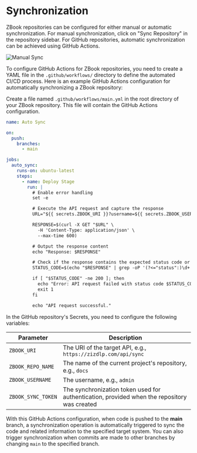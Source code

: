 # Synchronization

ZBook repositories can be configured for either manual or automatic synchronization. For manual synchronization, click on "Sync Repository" in the repository sidebar. For GitHub repositories, automatic synchronization can be achieved using GitHub Actions.

![Manual Sync](./assets/手动同步.png)

To configure GitHub Actions for ZBook repositories, you need to create a YAML file in the `.github/workflows/` directory to define the automated CI/CD process. Here is an example GitHub Actions configuration for automatically synchronizing a ZBook repository:

Create a file named `.github/workflows/main.yml` in the root directory of your ZBook repository. This file will contain the GitHub Actions configuration.

```yaml
name: Auto Sync

on:
  push:
    branches:
      - main

jobs:
  auto_sync:
    runs-on: ubuntu-latest
    steps:
      - name: Deploy Stage
        run: |
          # Enable error handling
          set -e

          # Execute the API request and capture the response
          URL="${{ secrets.ZBOOK_URI }}?username=${{ secrets.ZBOOK_USERNAME }}&sync_token=${{ secrets.ZBOOK_SYNC_TOKEN }}&repo_name=${{ secrets.ZBOOK_REPO_NAME }}"

          RESPONSE=$(curl -X GET "$URL" \
            -H 'Content-Type: application/json' \
            --max-time 600)

          # Output the response content
          echo "Response: $RESPONSE"

          # Check if the response contains the expected status code or key fields
          STATUS_CODE=$(echo "$RESPONSE" | grep -oP '(?<="status":)\d+' || echo "200")

          if [ "$STATUS_CODE" -ne 200 ]; then
            echo "Error: API request failed with status code $STATUS_CODE"
            exit 1
          fi

          echo "API request successful."
```

In the GitHub repository's Secrets, you need to configure the following variables:

| Parameter           | Description                                              |
| ------------------- | -------------------------------------------------------- |
| `ZBOOK_URI`         | The URI of the target API, e.g., `https://zizdlp.com/api/sync` |
| `ZBOOK_REPO_NAME`   | The name of the current project's repository, e.g., `docs` |
| `ZBOOK_USERNAME`    | The username, e.g., `admin`                              |
| `ZBOOK_SYNC_TOKEN`  | The synchronization token used for authentication, provided when the repository was created |

With this GitHub Actions configuration, when code is pushed to the **main** branch, a synchronization operation is automatically triggered to sync the code and related information to the specified target system. You can also trigger synchronization when commits are made to other branches by changing `main` to the specified branch.
